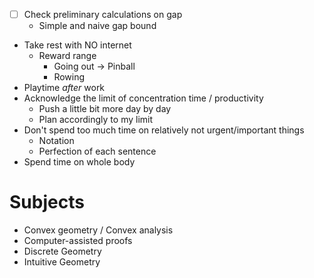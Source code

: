 - [ ] Check preliminary calculations on gap
	- Simple and naive gap bound

- Take rest with NO internet
	- Reward range
		- Going out -> Pinball
		- Rowing
- Playtime _after_ work
- Acknowledge the limit of concentration time / productivity
	- Push a little bit more day by day
	- Plan accordingly to my limit
- Don't spend too much time on relatively not urgent/important things
	- Notation
	- Perfection of each sentence
- Spend time on whole body

# Subjects

- Convex geometry / Convex analysis
- Computer-assisted proofs
- Discrete Geometry
- Intuitive Geometry